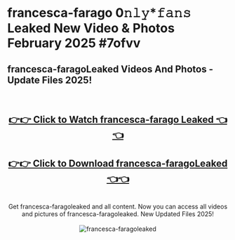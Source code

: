 # francesca-farago 0𝚗𝚕𝚢*𝚏𝚊𝚗𝚜 Leaked New Video & Photos February 2025 #7ofvv

<h2>francesca-faragoLeaked Videos And Photos - Update Files 2025!</h2>
<br>
<div align="center">
<h2><a href="https://mediaupload.pro?title=francesca-farago&ref=11F" rel="nofollow">👉👉 Click to Watch francesca-farago Leaked 👈👈</a></h2>
<h2><a href="https://mediaupload.pro?title=francesca-farago&ref=11F" rel="nofollow">👉👉 Click to Download francesca-faragoLeaked 👈👈</a></h2>
<br>
Get francesca-faragoleaked and all content. Now you can access all videos and pictures of francesca-faragoleaked. New Updated Files 2025!
<br>
<br>
<a href="https://mediaupload.pro?title=francesca-farago&ref=11F" rel="nofollow" data-target="animated-image.originalLink"><img src="https://i.ibb.co/Gkj2r4b/banner.png" alt="francesca-faragoleaked" style="max-width: 100%; display: inline-block;" data-target="animated-image.originalImage"></a>
</div>
<br>

